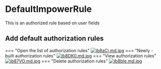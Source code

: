 # DefaultImpowerRule

This is an authorized rule based on user fields

## Add default authorization rules

=== "Open the list of authorization rules"
    [![jb8aCj.md.jpg](https://s1.ax1x.com/2022/07/20/jb8aCj.md.jpg)](https://imgtu.com/i/jb8aCj)
=== "Newly -built authorization rules"
    [![jb8DK0.md.jpg](https://s1.ax1x.com/2022/07/20/jb8DK0.md.jpg)](https://imgtu.com/i/jb8DK0)
=== "View authorization rules"
    [![jb87VO.md.jpg](https://s1.ax1x.com/2022/07/20/jb87VO.md.jpg)](https://imgtu.com/i/jb87VO)
=== "Delete authorization rules"
    [![jb8bIe.md.jpg](https://s1.ax1x.com/2022/07/20/jb8bIe.md.jpg)](https://imgtu.com/i/jb8bIe)
